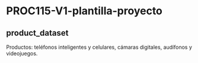 # PROC115-V1-plantilla-proyecto
## product_dataset
Productos: teléfonos inteligentes y celulares, cámaras digitales, audífonos y videojuegos.

